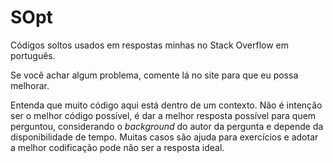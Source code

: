 # SOpt
Códigos soltos usados em respostas minhas no Stack Overflow em português.

Se você achar algum problema, comente lá no site para que eu possa melhorar.

Entenda que muito código aqui está dentro de um contexto. Não é intenção ser o melhor código possível, é dar a melhor resposta possível para quem perguntou, considerando o *background* do autor da pergunta e depende da disponibilidade de tempo. Muitas casos são ajuda para exercícios e adotar a melhor codificação pode não ser a resposta ideal.
